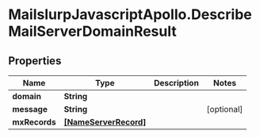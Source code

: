 # MailslurpJavascriptApollo.DescribeMailServerDomainResult

## Properties

Name | Type | Description | Notes
------------ | ------------- | ------------- | -------------
**domain** | **String** |  | 
**message** | **String** |  | [optional] 
**mxRecords** | [**[NameServerRecord]**](NameServerRecord.md) |  | 


